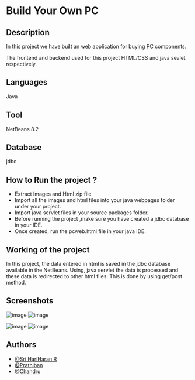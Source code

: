 # Build Your Own PC

## Description

In this project we have built an web application for buying PC components.

The frontend and backend used for this project HTML/CSS and java sevlet respectively.

## Languages

Java

## Tool

NetBeans 8.2

## Database

jdbc

## How to Run the project ?
- Extract Images and Html zip file
- Import all the images and html files into your java webpages folder under your project. 
- Import java servlet files in your source packages folder.
- Before running the project ,make sure you have created a jdbc database in your IDE.
- Once created, run the pcweb.html file in your java IDE.   


## Working of the project 

In this project, the data entered in html is saved in the jdbc database available in the NetBeans. Using, java servlet the data is processed and these data is redirected to other html files. This is done by using get/post method.

## Screenshots
![image](https://user-images.githubusercontent.com/76623387/218260831-5622624a-a963-4592-ad9e-d0804c826c36.png)
![image](https://user-images.githubusercontent.com/76623387/218261040-8fd26d2a-7a2d-4ce0-b9e8-3836a9b3a150.png)

![image](https://user-images.githubusercontent.com/76623387/218260896-b3fc0162-3b0f-461d-8933-cb226b2862ff.png)
![image](https://user-images.githubusercontent.com/76623387/218261015-c22eaf34-8333-4cc2-b5af-8515e4707db3.png)


## Authors

- [@Sri HariHaran R](https://github.com/Sri-HariHaran-R)
- [@Prathiban](https://github.com/pattu1729)
- [@Chandru](https://github.com/CHANDRU-34)
